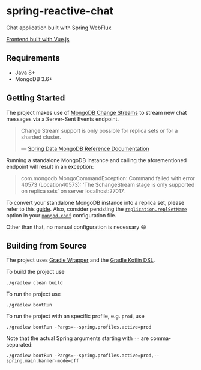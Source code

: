 # spring-reactive-chat

Chat application built with Spring WebFlux

[Frontend built with Vue.js](https://github.com/nireinhard/VueChat)

## Requirements

- Java 8+
- MongoDB 3.6+

## Getting Started

The project makes use of [MongoDB Change Streams](https://docs.mongodb.com/manual/changeStreams/) to stream new chat messages via a Server-Sent Events endpoint.

> Change Stream support is only possible for replica sets or for a sharded cluster.
>
> &mdash; [Spring Data MongoDB Reference Documentation](https://docs.spring.io/spring-data/mongodb/docs/2.1.5.RELEASE/reference/html/#change-streams)

Running a standalone MongoDB instance and calling the aforementioned endpoint will result in an exception:

> com.mongodb.MongoCommandException: Command failed with error 40573 (Location40573): 'The $changeStream stage is only supported on replica sets' on server localhost:27017.

To convert your standalone MongoDB instance into a replica set, please refer to this [guide](https://docs.mongodb.com/manual/tutorial/convert-standalone-to-replica-set/). Also, consider persisting the [`replication.replSetName`](https://docs.mongodb.com/manual/reference/configuration-options/#replication.replSetName) option in your [`mongod.conf`](https://docs.mongodb.com/manual/reference/configuration-options/#configuration-file) configuration file.

Other than that, no manual configuration is necessary 😄

## Building from Source

The project uses [Gradle Wrapper](https://docs.gradle.org/current/userguide/gradle_wrapper.html) and the [Gradle Kotlin DSL](https://docs.gradle.org/current/userguide/kotlin_dsl.html).

To build the project use

```Shell
./gradlew clean build
```

To run the project use

```Shell
./gradlew bootRun
```

To run the project with an specific profile, e.g. `prod`, use

```Shell
./gradlew bootRun -Pargs=--spring.profiles.active=prod
```

Note that the actual Spring arguments starting with `--` are comma-separated:

```Shell
./gradlew bootRun -Pargs=--spring.profiles.active=prod,--spring.main.banner-mode=off
```
